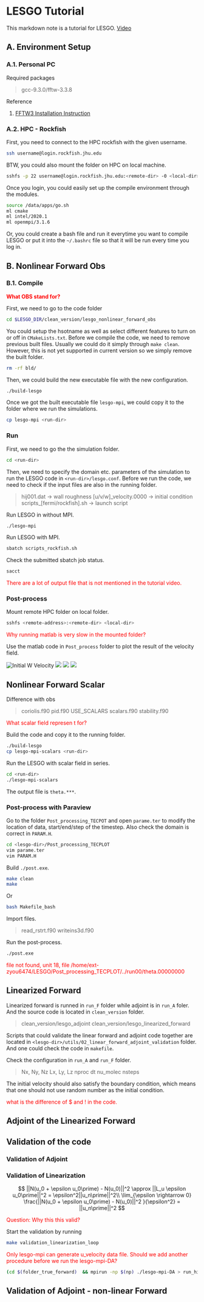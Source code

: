 # LESGO Tutorial 
This markdown note is a tutorial for LESGO. [Video](https://www.youtube.com/watch?v=LtJrqzgVDD4&list=PLKLcs9yV72LxfFIAZh11Qk5eXIegGgEVB&index=7)

## A. Environment Setup
### A.1. Personal PC
Required packages

> gcc-9.3.0/fftw-3.3.8

Reference
1. [FFTW3 Installation Instruction](http://www.fftw.org/fftw2_doc/fftw_6.html)


### A.2. HPC - Rockfish
First, you need to connect to the HPC rockfish with the given username.

```bash
ssh username@login.rockfish.jhu.edu
```

BTW, you could also mount the folder on HPC on local machine.

```bash
sshfs -p 22 username@login.rockfish.jhu.edu:<remote-dir> -0 <local-dir>
```

Once you login, you could easily set up the compile environment through the modules. 
```bash
source /data/apps/go.sh
ml cmake
ml intel/2020.1
ml openmpi/3.1.6
```
Or, you could create a bash file and run it everytime you want to compile LESGO or put it into the `~/.bashrc` file so that it will be run every time you log in.



## B. Nonlinear Forward Obs 
### B.1. Compile
<span style='color:red;font-weight:bold'> What OBS stand for? </span>

First, we need to go to the code folder
```bash
cd $LESGO_DIR/clean_version/lesgo_nonlinear_forward_obs
```

You could setup the hsotname as well as select different features to turn on or off in `CMakeLists.txt`. Before we compile the code, we need to remove previous built files. Usually we could do it simply through `make clean`. However, this is not yet supported in current version so we simply remove the built folder.
```bash
rm -rf bld/
```

Then, we could build the new executable file with the new configuration.
```bash
./build-lesgo
```

Once we got the built executable file `lesgo-mpi`, we could copy it to the folder where we run the simulations.
```bash
cp lesgo-mpi <run-dir>
```

### Run
First, we need to go the the simulation folder.
```bash
cd <run-dir>
```

Then, we need to specify the domain etc. parameters of the simulation to run the LESGO code in `<run-dir>/lesgo.conf`. Before we run the code, we need to check if the input files are also in the running folder.
> hij001.dat -> wall roughness
> [u/v/w]\_velocity.0000 -> initial condition
> scripts_[fermi/rockfish].sh -> launch script


Run LESGO in without MPI.
```bash
./lesgo-mpi
```

Run LESGO with MPI.
```bash
sbatch scripts_rockfish.sh
```

Check the submitted sbatch job status.
```bash
sacct
```

<span style='color:red'> There are a lot of output file that is not mentioned in the tutorial video.</span>


### Post-process
Mount remote HPC folder on local folder.
```bash
sshfs <remote-address>:<remote-dir> <local-dir>
```

<span style='color:red'>Why running matlab is very slow in the mounted folder?</span>


Use the matlab code in `Post_process` folder to plot the result of the velocity field.

![Initial W Velocity](./imgs/init_w.png)
![](./imgs/end_w.png)
![](./imgs/init_u.png)
![](./imgs/end_u.png)

## Nonlinear Forward Scalar
Difference with obs
> coriolis.f90
> pid.f90
> USE_SCALARS scalars.f90 stability.f90

<span style='color:red'>What scalar field represen t for?<span>

Build the code and copy it to the running folder.
```bash
./build-lesgo
cp lesgo-mpi-scalars <run-dir>
```

Run the LESGO with scalar field in series.
```bash
cd <run-dir>
./lesgo-mpi-scalars
```

The output file is `theta.***`.

### Post-process with Paraview
Go to the folder `Post_processing_TECPOT` and open `parame.ter` to modify the location of data, start/end/step of the timestep. Also check the domain is correct in `PARAM.H`.
```bash
cd <lesgo-dir>/Post_processing_TECPLOT
vim parame.ter
vim PARAM.H
```

Build `./post.exe`.
```bash
make clean
make
```

Or 
```bash
bash Makefile_bash
```

Import files.
> read_rstrt.f90
> writeins3d.f90


Run the post-process.
```bash
./post.exe
```

<span style='color:red'>file not found, unit 18, file /home/ext-zyou6474/LESGO/Post_processing_TECPLOT/../run00/theta.00000000</span>

## Linearized Forward
Linearized forward is runned in `run_F` folder while adjoint is in `run_A` foler. And the source code is located in `clean_version` folder.
> clean_version/lesgo_adjoint
> clean_version/lesgo_linearized_forward

Scripts that could validate the linear forward and adjoint code together are located in `<lesgo-dir>/utils/02_linear_forward_adjoint_validation` folder. And one could check the code in `makefile`.

Check the configuration in `run_A` and `run_F` folder.
> Nx, Ny, Nz
> Lx, Ly, Lz
> nproc
> dt
> nu_molec
> nsteps

The initial velocity should also satisfy the boundary condition, which means that one should not use random number as the initial condition.

<span style='color:red'>what is the difference of $ and ! in the code.</span>


## Adjoint of the Linearized Forward


## Validation of the code
### Validation of Adjoint

$$
$$

### Validation of Linearization

$$
||N(u_0 + \epsilon u_0\prime) - N(u_0)||^2 \approx ||L_u \epsilon u_0\prime||^2 = \epsilon^2||u_n\prime||^2\\
\lim_{\epsilon \rightarrow 0} \frac{||N(u_0 + \epsilon u_0\prime) - N(u_0)||^2 }{\epsilon^2} = ||u_n\prime||^2
$$


<span style="color:red"> Question: Why this this valid? </span>


Start the validation by running
```bash
make validation_linearization_loop
```
 <span style="color:red"> Only lesgo-mpi can generate u_velocity data file. Should we add another procedure before we run the lesgo-mpi-DA?</span>

 ```bash
(cd $(folder_true_forward)  && mpirun -np $(np) ./lesgo-mpi-DA > run_history)
 ```

 ## Validation of Adjoint - non-linear Forward